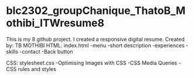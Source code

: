# blc2302_groupChanique_ThatoB_Mothibi_ITWresume8
This is my 8 github project. I created a responsive digital resume.
Created by: TB MOTHIBI
HTML: index.html
-menu
-short description
-experiences
-skills
-contact
-Back button

CSS: stylesheet.css
-Optimising Images with CSS
-CSS Media Queries
-CSS rules and styles

